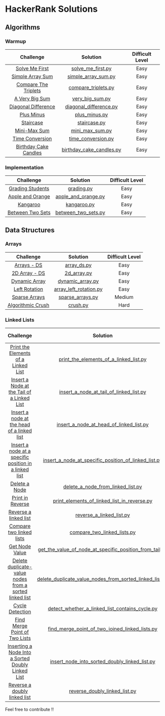 # HackerRank Solutions
## Algorithms

### Warmup

|Challenge                                                                                                                            | Solution                                                                                                                                                               |Difficult Level|
|:-----------------------------------------------------------------------------------------------------------------------------------:|:----------:|:-------------------------------------------------------------------------------------------------------------------------------------------------------------------------:|
|[Solve Me First](https://www.hackerrank.com/challenges/solve-me-first)|[solve_me_first.py](https://github.com/chakshuahuja/HackerRankSolutions/blob/master/Warmup/solve_me_first.py)|Easy|
|[Simple Array Sum](https://www.hackerrank.com/challenges/simple-array-sum)|[simple_array_sum.py](https://github.com/chakshuahuja/HackerRankSolutions/blob/master/Warmup/simple_array_sum.py) |Easy|
|[Compare The Triplets](https://www.hackerrank.com/challenges/compare-the-triplets)| [compare_triplets.py](https://github.com/chakshuahuja/HackerRankSolutions/blob/master/Warmup/compare_triplets.py)|Easy|
|[A Very Big Sum](https://www.hackerrank.com/challenges/a-very-big-sum)| [very_big_sum.py](https://github.com/chakshuahuja/HackerRankSolutions/blob/master/Warmup/very_big_sum.py)|Easy|
|[Diagonal Difference](https://www.hackerrank.com/challenges/diagonal-difference) | [diagonal_difference.py](https://github.com/chakshuahuja/HackerRankSolutions/blob/master/Warmup/diagonal_difference.py)|    Easy       |
|[Plus Minus](https://www.hackerrank.com/challenges/plus-minus) | [plus_minus.py](https://github.com/chakshuahuja/HackerRankSolutions/blob/master/Warmup/plus_minus.py)|Easy|
|[Staircase](https://www.hackerrank.com/challenges/staircase)|[staircase.py](https://github.com/chakshuahuja/HackerRankSolutions/blob/master/Warmup/staircase.py)|Easy|
|[Mini-Max Sum](https://www.hackerrank.com/challenges/mini-max-sum)|[mini_max_sum.py](https://github.com/chakshuahuja/HackerRankSolutions/blob/master/Warmup/mini_max_sum.py)|Easy|
|[Time Conversion](https://www.hackerrank.com/challenges/time-conversion)|[time_conversion.py](https://github.com/chakshuahuja/HackerRankSolutions/blob/master/Warmup/time_conversion.py)|Easy|
|[Birthday Cake Candles](https://www.hackerrank.com/challenges/birthday-cake-candles)|[birthday_cake_candles.py](https://github.com/chakshuahuja/HackerRankSolutions/blob/master/Warmup/birthday_cake_candles.py)|Easy|

### Implementation

|Challenge                                                                                                                            | Solution                                                                                                                                                               |Difficult Level|
|:-----------------------------------------------------------------------------------------------------------------------------------:|:----------:|:-------------------------------------------------------------------------------------------------------------------------------------------------------------------------:|
|[Grading Students](https://www.hackerrank.com/challenges/grading)|[grading.py](https://github.com/chakshuahuja/HackerRankSolutions/blob/master/Implementation/grading.py)|Easy|
|[Apple and Orange](https://www.hackerrank.com/challenges/apple-and-orange)|[apple_and_orange.py](https://github.com/chakshuahuja/HackerRankSolutions/blob/master/Implementation/apple_and_orange.py)|Easy|
|[Kangaroo](https://www.hackerrank.com/challenges/kangaroo)|[kangaroo.py](https://github.com/chakshuahuja/HackerRankSolutions/blob/master/Implementation/kangaroo.py)|Easy|
|[Between Two Sets](https://www.hackerrank.com/challenges/between-two-sets)|[between_two_sets.py](https://github.com/chakshuahuja/HackerRankSolutions/blob/master/Implementation/between_two_sets.py)|Easy|


## Data Structures

### Arrays

|Challenge                                                                                                                            | Solution                                                                                                                                                               |Difficult Level|
|:-----------------------------------------------------------------------------------------------------------------------------------:|:----------:|:-------------------------------------------------------------------------------------------------------------------------------------------------------------------------:|
|[Arrays - DS](https://www.hackerrank.com/challenges/arrays-ds)|[array_ds.py](https://github.com/chakshuahuja/HackerRankSolutions/blob/master/DataStructures/Arrays/array_ds.py)|Easy|
|[2D Array - DS](https://www.hackerrank.com/challenges/2d-array)|[2d_array.py](https://github.com/chakshuahuja/HackerRankSolutions/blob/master/DataStructures/Arrays/2d_array.py)|Easy|
|[Dynamic Array](https://www.hackerrank.com/challenges/dynamic-array)|[dynamic_array.py](https://github.com/chakshuahuja/HackerRankSolutions/blob/master/DataStructures/Arrays/dynamic_array.py)|Easy|
|[Left Rotation](https://www.hackerrank.com/challenges/array-left-rotation)|[array_left_rotation.py](https://github.com/chakshuahuja/HackerRankSolutions/blob/master/DataStructures/Arrays/array_left_rotation.py)|Easy|
|[Sparse Arrays](https://www.hackerrank.com/challenges/sparse-arrays)|[sparse_arrays.py](https://github.com/chakshuahuja/HackerRankSolutions/blob/master/DataStructures/Arrays/sparse_arrays.py)|Medium|
|[Algorithmic Crush](https://www.hackerrank.com/challenges/crush)|[crush.py](https://github.com/chakshuahuja/HackerRankSolutions/blob/master/DataStructures/Arrays/crush.py)|Hard|

### Linked Lists
|Challenge                                                                                                                            | Solution                                                                                                                                                               |Difficult Level|
|:-----------------------------------------------------------------------------------------------------------------------------------:|:----------:|:-------------------------------------------------------------------------------------------------------------------------------------------------------------------------:|
|[Print the Elements of a Linked List](https://www.hackerrank.com/challenges/print-the-elements-of-a-linked-list)|[print_the_elements_of_a_linked_list.py](https://github.com/chakshuahuja/HackerRankSolutions/blob/master/DataStructures/LinkedLists/print_the_elements_of_a_linked_list.py)|Easy|
|[Insert a Node at the Tail of a Linked List](https://www.hackerrank.com/challenges/insert-a-node-at-the-tail-of-a-linked-list)|[insert_a_node_at_tail_of_linked_list.py](https://github.com/chakshuahuja/HackerRankSolutions/blob/master/DataStructures/LinkedLists/insert_a_node_at_tail_of_linked_list.py)|Easy|
|[Insert a node at the head of a linked list](https://www.hackerrank.com/challenges/insert-a-node-at-the-head-of-a-linked-list)|[insert_a_node_at_head_of_linked_list.py](https://github.com/chakshuahuja/HackerRankSolutions/blob/master/DataStructures/LinkedLists/insert_a_node_at_head_of_linked_list.py)|Easy|
|[Insert a node at a specific position in a linked list](https://www.hackerrank.com/challenges/insert-a-node-at-a-specific-position-in-a-linked-list)|[insert_a_node_at_specific_position_of_linked_list.py](https://github.com/chakshuahuja/HackerRankSolutions/blob/master/DataStructures/LinkedLists/insert_a_node_at_specific_position_of_linked_list.py)|Easy|
|[Delete a Node](https://www.hackerrank.com/challenges/delete-a-node-from-a-linked-list)|[delete_a_node_from_linked_list.py](https://github.com/chakshuahuja/HackerRankSolutions/blob/master/DataStructures/LinkedLists/delete_a_node_from_linked_list.py)|Easy|
|[Print in Reverse](https://www.hackerrank.com/challenges/print-the-elements-of-a-linked-list-in-reverse)|[print_elements_of_linked_list_in_reverse.py](https://github.com/chakshuahuja/HackerRankSolutions/blob/master/DataStructures/LinkedLists/print_elements_of_linked_list_in_reverse.py)|Easy|
|[Reverse a linked list](https://www.hackerrank.com/challenges/reverse-a-linked-list)|[reverse_a_linked_list.py](https://github.com/chakshuahuja/HackerRankSolutions/blob/master/DataStructures/LinkedLists/reverse_a_linked_list.py)|Easy|
|[Compare two linked lists](https://www.hackerrank.com/challenges/compare-two-linked-lists)|[compare_two_linked_lists.py](https://github.com/chakshuahuja/HackerRankSolutions/blob/master/DataStructures/LinkedLists/compare_two_linked_lists.py)|Easy|
|[Get Node Value](https://www.hackerrank.com/challenges/get-the-value-of-the-node-at-a-specific-position-from-the-tail)|[get_the_value_of_node_at_specific_position_from_tail.py](https://github.com/chakshuahuja/HackerRankSolutions/blob/master/DataStructures/LinkedLists/get_the_value_of_node_at_specific_position_from_tail.py)|Easy|
|[Delete duplicate-value nodes from a sorted linked list](https://www.hackerrank.com/challenges/delete-duplicate-value-nodes-from-a-sorted-linked-list)|[delete_duplicate_value_nodes_from_sorted_linked_list.py](https://github.com/chakshuahuja/HackerRankSolutions/blob/master/DataStructures/LinkedLists/delete_duplicate_value_nodes_from_sorted_linked_list.py)|Easy|
|[Cycle Detection](https://www.hackerrank.com/challenges/detect-whether-a-linked-list-contains-a-cycle)|[detect_whether_a_linked_list_contains_cycle.py](https://github.com/chakshuahuja/HackerRankSolutions/blob/master/DataStructures/LinkedLists/detect_whether_a_linked_list_contains_cycle.py)|Medium|
|[Find Merge Point of Two Lists](https://www.hackerrank.com/challenges/find-the-merge-point-of-two-joined-linked-lists)|[find_merge_point_of_two_joined_linked_lists.py](https://github.com/chakshuahuja/HackerRankSolutions/blob/master/DataStructures/LinkedLists/find_merge_point_of_two_joined_linked_lists.py)|Easy|
|[Inserting a Node Into a Sorted Doubly Linked List](https://www.hackerrank.com/challenges/insert-a-node-into-a-sorted-doubly-linked-list)|[insert_node_into_sorted_doubly_linked_list.py](https://github.com/chakshuahuja/HackerRankSolutions/blob/master/DataStructures/LinkedLists/insert_node_into_sorted_doubly_linked_list.py)|Easy|
|[Reverse a doubly linked list](https://www.hackerrank.com/challenges/reverse-a-doubly-linked-list)|[reverse_doubly_linked_list.py](https://github.com/chakshuahuja/HackerRankSolutions/blob/master/DataStructures/LinkedLists/reverse_doubly_linked_list.py)|Easy|

Feel free to contribute !!
